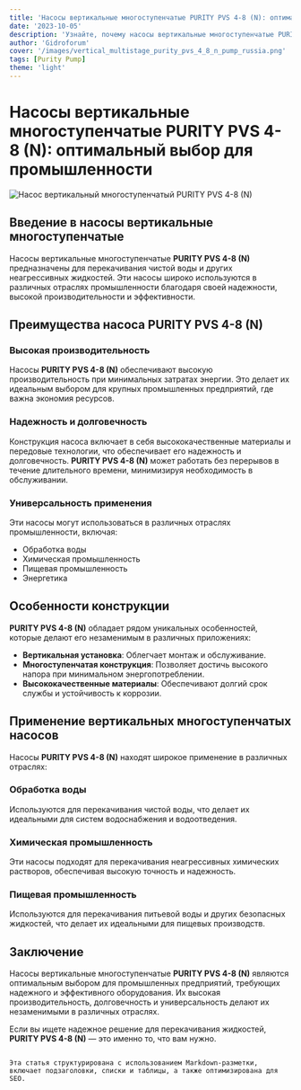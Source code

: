 ```yaml
---
title: 'Насосы вертикальные многоступенчатые PURITY PVS 4-8 (N): оптимальный выбор для промышленности'
date: '2023-10-05'
description: 'Узнайте, почему насосы вертикальные многоступенчатые PURITY PVS 4-8 (N) являются идеальным решением для промышленных нужд. Описание особенностей и преимуществ.'
author: 'Gidroforum'
cover: '/images/vertical_multistage_purity_pvs_4_8_n_pump_russia.png'
tags: [Purity Pump]
theme: 'light'
---
```


# Насосы вертикальные многоступенчатые PURITY PVS 4-8 (N): оптимальный выбор для промышленности

![Насос вертикальный многоступенчатый PURITY PVS 4-8 (N)](/images/vertical_multistage_purity_pvs_4_8_n_pump_russia.png)

## Введение в насосы вертикальные многоступенчатые

Насосы вертикальные многоступенчатые **PURITY PVS 4-8 (N)** предназначены для перекачивания чистой воды и других неагрессивных жидкостей. Эти насосы широко используются в различных отраслях промышленности благодаря своей надежности, высокой производительности и эффективности.

## Преимущества насоса PURITY PVS 4-8 (N)

### Высокая производительность

Насосы **PURITY PVS 4-8 (N)** обеспечивают высокую производительность при минимальных затратах энергии. Это делает их идеальным выбором для крупных промышленных предприятий, где важна экономия ресурсов.

### Надежность и долговечность

Конструкция насоса включает в себя высококачественные материалы и передовые технологии, что обеспечивает его надежность и долговечность. **PURITY PVS 4-8 (N)** может работать без перерывов в течение длительного времени, минимизируя необходимость в обслуживании.

### Универсальность применения

Эти насосы могут использоваться в различных отраслях промышленности, включая:

- Обработка воды
- Химическая промышленность
- Пищевая промышленность
- Энергетика

## Особенности конструкции

**PURITY PVS 4-8 (N)** обладает рядом уникальных особенностей, которые делают его незаменимым в различных приложениях:

- **Вертикальная установка**: Облегчает монтаж и обслуживание.
- **Многоступенчатая конструкция**: Позволяет достичь высокого напора при минимальном энергопотреблении.
- **Высококачественные материалы**: Обеспечивают долгий срок службы и устойчивость к коррозии.

## Применение вертикальных многоступенчатых насосов

Насосы **PURITY PVS 4-8 (N)** находят широкое применение в различных отраслях:

### Обработка воды

Используются для перекачивания чистой воды, что делает их идеальными для систем водоснабжения и водоотведения.

### Химическая промышленность

Эти насосы подходят для перекачивания неагрессивных химических растворов, обеспечивая высокую точность и надежность.

### Пищевая промышленность

Используются для перекачивания питьевой воды и других безопасных жидкостей, что делает их идеальными для пищевых производств.

## Заключение

Насосы вертикальные многоступенчатые **PURITY PVS 4-8 (N)** являются оптимальным выбором для промышленных предприятий, требующих надежного и эффективного оборудования. Их высокая производительность, долговечность и универсальность делают их незаменимыми в различных отраслях.

Если вы ищете надежное решение для перекачивания жидкостей, **PURITY PVS 4-8 (N)** — это именно то, что вам нужно.
```

Эта статья структурирована с использованием Markdown-разметки, включает подзаголовки, списки и таблицы, а также оптимизирована для SEO.